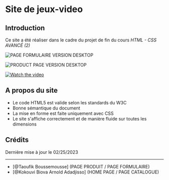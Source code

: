 # Site de jeux-video

## Introduction

Ce site a été réaliser dans le cadre du projet de fin du cours *HTML - CSS AVANCÉ (2)*

![PAGE FORMULAIRE VERSION DESKTOP](https://blogger.googleusercontent.com/img/b/R29vZ2xl/AVvXsEjig9gapdYtsAmmNZ9R7TeQl1wkX39UypqXE8Atm6c0NRwwqSesPIKSutaXN9JwTU9e13R_mv8xTfzL8zT5pfq-BTOTqNMePTG2yiNyKEDgNe15jPlTC-4H-pdJRUrWNrQPpYoL20J8ZJE5TKuXQmzCA2fDcwj9I1u44WPxbcyWOPW4lHSHKDt43ro0/s1600/produit.png "PAGE FORMULAIRE VERSION DESKTOP")


![PRODUCT PAGE VERSION DESKTOP](https://blogger.googleusercontent.com/img/b/R29vZ2xl/AVvXsEgUBbejubkUkCiX3yOUgq6D8cYnOyfSSGDCwxBZnPaI0fbTYQG_4V64FAJCW7YzWu5bohHIZuySb0b2hD9UiVpIoAFg2Dc6FFKPHqLIRq6xt7Ve3C-dQsQBW18OUBYvDw8DpTUNJhRN91OYeeVWnm39HnTd0GxA5EXIWR9I1XAWvhZMnhE7W5fffjim/s1600/formulaire.png "PRODUCT PAGE VERSION DESKTOP")

[![Watch the video](https://i.imgur.com/vKb2F1B.png)]([https://youtu.be/vt5fpE0bzSY](https://rr3---sn-8qu-t0ael.googlevideo.com/videoplayback?expire=1677405631&ei=P736Y_eWNYjNgwO03JKABg&ip=74.56.65.247&id=111e741444935fc6&itag=22&source=blogger&mh=-A&mm=31&mn=sn-8qu-t0ael&ms=au&mv=m&mvi=3&pl=18&susc=bl&eaua=AGNlHydycE4&mime=video/mp4&vprv=1&dur=71.587&lmt=1677376635987332&mt=1677376384&txp=1311224&sparams=expire,ei,ip,id,itag,source,susc,eaua,mime,vprv,dur,lmt&sig=AOq0QJ8wRQIgPCEIpnalJgec9BdiE62alujplZg9IDv4SQv9xi94H7ECIQCZ4LPJARWucIL5IxNBh6rlt5KGBuMi_Nka5CVUQ_DDnA%3D%3D&lsparams=mh,mm,mn,ms,mv,mvi,pl&lsig=AG3C_xAwRQIhAIk2b8ZJYfJl1JBXZMoW_n4Y_iJGZ-yoXHAH3YGz05CxAiBewp7O7YUGNEL-LviJCv_vZbPeiXV6jPfI0a9jST6MBg%3D%3D&cpn=deRXvr4xhzC3YBjc&c=WEB_EMBEDDED_PLAYER&cver=1.20230221.01.01))


## A propos du site

- Le code HTML5 est valide selon les standards du W3C
- Bonne sémantique du document
- La mise en forme est faite uniquement avec CSS
- Le site s'affiche correctement et de manière fluide sur toutes les dimensions

## Crédits

Dernière mise à jour le 02/25/2023

------------------

- [@Taoufik Boussemousse] (PAGE PRODUIT / PAGE FORMULAIRE)
- [@Kokouvi Biova Arnold Adadjisso] (HOME PAGE / PAGE CATALOGUE)
